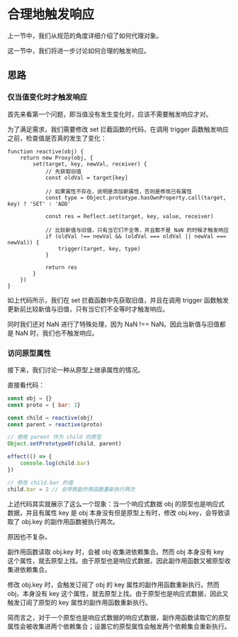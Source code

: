 # 合理地触发响应
上一节中，我们从规范的角度详细介绍了如何代理对象。

这一节中，我们将进一步讨论如何合理的触发响应。

## 思路
### 仅当值变化时才触发响应
首先来看第一个问题，即当值没有发生变化时，应该不需要触发响应才对。

为了满足需求，我们需要修改 set 拦截函数的代码，在调用 trigger 函数触发响应之前，检查值是否真的发生了变化：
```js{3-5,12-15}
function reactive(obj) {
    return new Proxy(obj, {
        set(target, key, newVal, receiver) {
            // 先获取旧值
            const oldVal = target[key]

            // 如果属性不存在，说明是添加新属性，否则是修改已有属性
            const type = Object.prototype.hasOwnProperty.call(target, key) ? 'SET' : 'ADD'

            const res = Reflect.set(target, key, value, receiver)

            // 比较新值与旧值，只有当它们不全等，并且都不是 NaN 的时候才触发响应
            if (oldVal !== newVal && (oldVal === oldVal || newVal === newVal)) {
                trigger(target, key, type)
            }

            return res
        }
    })
}
```
如上代码所示，我们在 set 拦截函数中先获取旧值，并且在调用 trigger 函数触发更新前比较新值与旧值，只有当它们不全等时才触发响应。

同时我们还对 NaN 进行了特殊处理，因为 NaN !== NaN。因此当新值与旧值都是 NaN 时，我们也不触发响应。

### 访问原型属性
接下来，我们讨论一种从原型上继承属性的情况。

直接看代码：
```js
const obj = {}
const proto = { bar: 1}

const child = reactive(obj)
const parent = reactive(proto)

// 使用 parent 作为 child 的原型
Object.setPrototypeOf(child, parent)

effect(() => {
    console.log(child.bar)
})

// 修改 child.bar 的值
child.bar = 2 // 会导致副作用函数重新执行两次
```

上述代码其实就展示了这么一个现象：当一个响应式数据 obj 的原型也是响应式数据，并且有属性 key 是 obj 本身没有但是原型上有时，修改 obj.key，会导致读取了 obj.key 的副作用函数被执行两次。

原因也不复杂。

副作用函数读取 obj.key 时，会被 obj 收集进依赖集合。然而 obj 本身没有 key 这个属性，就去原型上找。由于原型也是响应式数据，因此副作用函数又被原型收集进依赖集合。

修改 obj.key 时，会触发订阅了 obj 的 key 属性的副作用函数重新执行。然而 obj，本身没有 key 这个属性，就去原型上找。由于原型也是响应式数据，因此又触发订阅了原型的 key 属性的副作用函数重新执行。

简而言之，对于一个原型也是响应式数据的响应式数据，副作用函数读取它的原型属性会被收集进两个依赖集合；设置它的原型属性会触发两个依赖集合重新执行。



